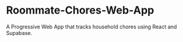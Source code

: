 # Roommate-Chores-Web-App
A Progressive Web App that tracks household chores using React and Supabase.
